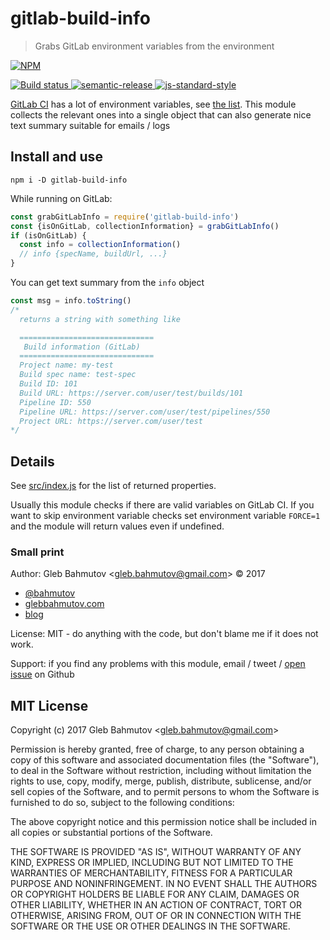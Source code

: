 # gitlab-build-info

> Grabs GitLab environment variables from the environment

[![NPM][npm-icon] ][npm-url]

[![Build status][ci-image] ][ci-url]
[![semantic-release][semantic-image] ][semantic-url]
[![js-standard-style][standard-image]][standard-url]

[GitLab CI](https://about.gitlab.com/gitlab-ci/) has a lot of environment
variables, see [the list](https://docs.gitlab.com/ce/ci/variables/#predefined-variables-environment-variables).
This module collects the relevant ones into a single object that can also
generate nice text summary suitable for emails / logs

## Install and use

```
npm i -D gitlab-build-info
```

While running on GitLab:

```js
const grabGitLabInfo = require('gitlab-build-info')
const {isOnGitLab, collectionInformation} = grabGitLabInfo()
if (isOnGitLab) {
  const info = collectionInformation()
  // info {specName, buildUrl, ...}
}
```

You can get text summary from the `info` object

```js
const msg = info.toString()
/*
  returns a string with something like

  ==============================
   Build information (GitLab)
  ==============================
  Project name: my-test
  Build spec name: test-spec
  Build ID: 101
  Build URL: https://server.com/user/test/builds/101
  Pipeline ID: 550
  Pipeline URL: https://server.com/user/test/pipelines/550
  Project URL: https://server.com/user/test
*/
```

## Details

See [src/index.js](src/index.js) for the list of returned properties.

Usually this module checks if there are valid variables on GitLab CI.
If you want to skip environment variable checks set environment variable
`FORCE=1` and the module will return values even if undefined.

### Small print

Author: Gleb Bahmutov &lt;gleb.bahmutov@gmail.com&gt; &copy; 2017

* [@bahmutov](https://twitter.com/bahmutov)
* [glebbahmutov.com](http://glebbahmutov.com)
* [blog](http://glebbahmutov.com/blog)

License: MIT - do anything with the code, but don't blame me if it does not work.

Support: if you find any problems with this module, email / tweet /
[open issue](https://github.com/bahmutov/gitlab-build-info/issues) on Github

## MIT License

Copyright (c) 2017 Gleb Bahmutov &lt;gleb.bahmutov@gmail.com&gt;

Permission is hereby granted, free of charge, to any person
obtaining a copy of this software and associated documentation
files (the "Software"), to deal in the Software without
restriction, including without limitation the rights to use,
copy, modify, merge, publish, distribute, sublicense, and/or sell
copies of the Software, and to permit persons to whom the
Software is furnished to do so, subject to the following
conditions:

The above copyright notice and this permission notice shall be
included in all copies or substantial portions of the Software.

THE SOFTWARE IS PROVIDED "AS IS", WITHOUT WARRANTY OF ANY KIND,
EXPRESS OR IMPLIED, INCLUDING BUT NOT LIMITED TO THE WARRANTIES
OF MERCHANTABILITY, FITNESS FOR A PARTICULAR PURPOSE AND
NONINFRINGEMENT. IN NO EVENT SHALL THE AUTHORS OR COPYRIGHT
HOLDERS BE LIABLE FOR ANY CLAIM, DAMAGES OR OTHER LIABILITY,
WHETHER IN AN ACTION OF CONTRACT, TORT OR OTHERWISE, ARISING
FROM, OUT OF OR IN CONNECTION WITH THE SOFTWARE OR THE USE OR
OTHER DEALINGS IN THE SOFTWARE.

[npm-icon]: https://nodei.co/npm/gitlab-build-info.svg?downloads=true
[npm-url]: https://npmjs.org/package/gitlab-build-info
[ci-image]: https://travis-ci.org/bahmutov/gitlab-build-info.svg?branch=master
[ci-url]: https://travis-ci.org/bahmutov/gitlab-build-info
[semantic-image]: https://img.shields.io/badge/%20%20%F0%9F%93%A6%F0%9F%9A%80-semantic--release-e10079.svg
[semantic-url]: https://github.com/semantic-release/semantic-release
[standard-image]: https://img.shields.io/badge/code%20style-standard-brightgreen.svg
[standard-url]: http://standardjs.com/

